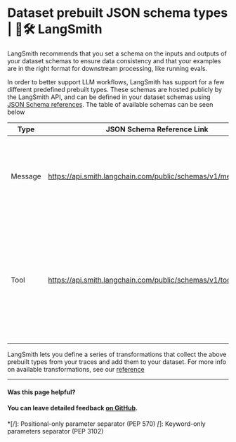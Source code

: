 # Dataset prebuilt JSON schema types | 🦜️🛠️ LangSmith

LangSmith recommends that you set a schema on the inputs and outputs of your dataset schemas to ensure data consistency and that your examples are in the right format for downstream processing, like running evals.

In order to better support LLM workflows, LangSmith has support for a few different predefined prebuilt types. These schemas are hosted publicly by the LangSmith API, and can be defined in your dataset schemas using [JSON Schema references](https://json-schema.org/understanding-json-schema/structuring#dollarref). The table of available schemas can be seen below

Type| JSON Schema Reference Link| Usage  
---|---|---  
Message| <https://api.smith.langchain.com/public/schemas/v1/message.json>| Represents messages sent to a chat model, following the OpenAI standard format.  
Tool| <https://api.smith.langchain.com/public/schemas/v1/tooldef.json>| Tool definitions available to chat models for function calling, defined in OpenAI's JSON Schema inspired function format.  
  
LangSmith lets you define a series of transformations that collect the above prebuilt types from your traces and add them to your dataset. For more info on available transformations, see our [reference](/reference/evaluation/dataset_transformations)

* * *

#### Was this page helpful?

  

#### You can leave detailed feedback [on GitHub](https://github.com/langchain-ai/langsmith-docs/issues/new?title=DOC%3A+%3CPlease+write+a+comprehensive+title+after+the+%27DOC%3A+%27+prefix%3E).
  *[/]: Positional-only parameter separator (PEP 570)
  *[*]: Keyword-only parameters separator (PEP 3102)